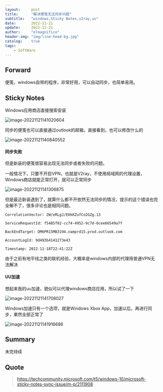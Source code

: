 ```yaml
---
layout:     post
title:      "解决便笺无法同步问题"
subtitle:   "windows,Sticky Notes,v2ray,uu"
date:       2022-11-21
update:     2022-11-21
author:     "elmagnifico"
header-img: "img/line-head-bg.jpg"
catalog:    true
tags:
    - SoftWare
---
```


## Forward

便笺，windows自带的程序，非常好用，可以自动同步，也简单易用。



## Sticky Notes

Windows应用商店直接搜索安装

![image-20221121141020604](http://img.elmagnifico.tech:9514/static/upload/elmagnifico/202211211410681.png)



同步的便笺也可以直接通过outlook的邮箱，直接看到，也可以修改什么的

![image-20221121140840552](http://img.elmagnifico.tech:9514/static/upload/elmagnifico/202211211408641.png)



#### 同步失败

但是新装的便笺很容易出现无法同步或者失败的问题。

一般情况下，只要不开启VPN，也就是V2ray，不使用局域网的代理设置，Windows商店就能正常打开，就可以正常同步

![image-20221121141306875](http://img.elmagnifico.tech:9514/static/upload/elmagnifico/202211211413946.png)



但是最近新装遇到了，就算什么都不开依然无法同步的情况，提示的这个错误也完全解不了，很多评论也是相同问题。

```
CorrelationVector: 2W/eRLgJ/E6kKZufCo2GZg.13

ServiceRequestId: f5485f82-cc74-4952-9c7d-6cee66549a7f

BackEndTarget: DM6PR15MB3194.namprd15.prod.outlook.com

AccountLogId: 9d493b4141273e43

Timestamp: 2022-11-18T22:41:22Z
```

由于之前有地平线之类的联机经验，大概率是windows内部的代理用普通VPN无法解决



#### UU加速

想起来我的uu加速，貌似可以代理windows商店应用，所以试了一下

![image-20221121141708027](http://img.elmagnifico.tech:9514/static/upload/elmagnifico/202211211417247.png)

Windows加速只有一个选项，就是Windows Xbox App，加速以后，再进行同步，果然全部正常了

![image-20221121141916686](http://img.elmagnifico.tech:9514/static/upload/elmagnifico/202211211419752.png)



## Summary

未完待续



## Quote

>https://techcommunity.microsoft.com/t5/windows-10/microsoft-sticky-notes-sync-issue/m-p/2111908

